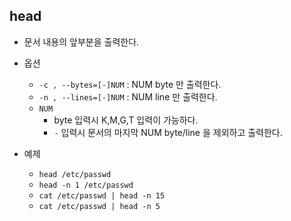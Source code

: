 ## head
- 문서 내용의 앞부분을 출력한다.

- 옵션
    - `-c , --bytes=[-]NUM` : NUM byte 만 출력한다.
    - `-n , --lines=[-]NUM` : NUM line 만 출력한다.
    - `NUM`
        - byte 입력시 K,M,G,T 입력이 가능하다.
        - `-` 입력시 문서의 마지막 NUM byte/line 을 제외하고 출력한다.

- 예제
    - `head /etc/passwd`
    - `head -n 1 /etc/passwd`
    - `cat /etc/passwd | head -n 15`
    - `cat /etc/passwd | head -n 5`
    